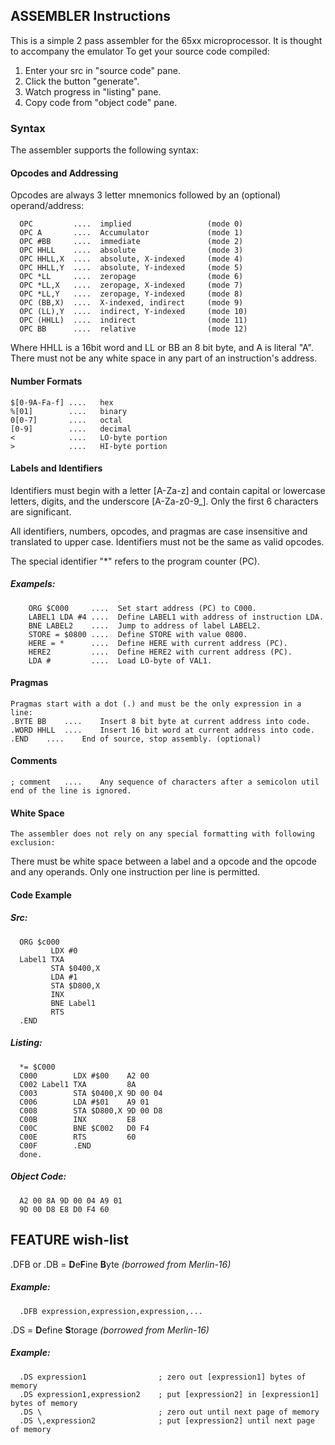 ## ASSEMBLER Instructions
This is a simple 2 pass assembler for the 65xx microprocessor. It is thought to accompany the emulator To get your source code compiled:
1. Enter your src in "source code" pane.
2. Click the button "generate".
3. Watch progress in "listing" pane.
4. Copy code from "object code" pane.<br>

### Syntax
The assembler supports the following syntax:

#### Opcodes and Addressing
Opcodes are always 3 letter mnemonics followed by an (optional) operand/address:

      OPC         ....	implied                 (mode 0)
      OPC A       ....	Accumulator             (mode 1)
      OPC #BB     ....	immediate               (mode 2)
      OPC HHLL    ....	absolute                (mode 3)
      OPC HHLL,X  ....	absolute, X-indexed     (mode 4)
      OPC HHLL,Y  ....	absolute, Y-indexed     (mode 5)
      OPC *LL     ....	zeropage                (mode 6)
      OPC *LL,X   ....	zeropage, X-indexed     (mode 7)
      OPC *LL,Y   ....	zeropage, Y-indexed     (mode 8)
      OPC (BB,X)  ....	X-indexed, indirect     (mode 9)
      OPC (LL),Y  ....	indirect, Y-indexed     (mode 10)
      OPC (HHLL)  ....	indirect                (mode 11)
      OPC BB      ....	relative                (mode 12)
Where HHLL is a 16bit word and LL or BB an 8 bit byte, and A is literal "A".
There must not be any white space in any part of an instruction's address.
 
#### Number Formats
  	$[0-9A-Fa-f] ....	hex
 	%[01]        ....	binary
 	0[0-7]       ....	octal
 	[0-9]        ....	decimal
 	<            ....	LO-byte portion
 	>            ....	HI-byte portion
 
#### Labels and Identifiers
Identifiers must begin with a letter [A-Za-z] and contain capital or lowercase letters, digits, and the underscore [A-Za-z0-9_]. Only the first 6 characters are significant.

All identifiers, numbers, opcodes, and pragmas are case insensitive and translated to upper case. Identifiers must not be the same as valid opcodes.

The special identifier "*" refers to the program counter (PC).

##### Exampels:
```
    ORG $C000     ....	Set start address (PC) to C000.
    LABEL1 LDA #4 ....	Define LABEL1 with address of instruction LDA.
    BNE LABEL2    ....	Jump to address of label LABEL2.
    STORE = $0800 ....	Define STORE with value 0800.
    HERE = *      ....	Define HERE with current address (PC).
    HERE2         ....	Define HERE2 with current address (PC).
    LDA #         ....	Load LO-byte of VAL1.
 ```
#### Pragmas
  	Pragmas start with a dot (.) and must be the only expression in a line:
  	.BYTE BB	....	Insert 8 bit byte at current address into code.
  	.WORD HHLL	....	Insert 16 bit word at current address into code.
  	.END	....	End of source, stop assembly. (optional)
 
#### Comments
  	; comment	....	Any sequence of characters after a semicolon util end of the line is ignored.
 
#### White Space
  	The assembler does not rely on any special formatting with following exclusion:
There must be white space between a label and a opcode and the opcode and any operands. Only one instruction per line is permitted.

#### Code Example
 
##### Src:

      ORG $c000
             LDX #0
      Label1 TXA
             STA $0400,X
             LDA #1
             STA $D800,X
             INX
             BNE Label1
             RTS
      .END
 
##### Listing:

      *= $C000
      C000        LDX #$00    A2 00
      C002 Label1 TXA         8A
      C003        STA $0400,X 9D 00 04
      C006        LDA #$01    A9 01
      C008        STA $D800,X 9D 00 D8
      C00B        INX         E8
      C00C        BNE $C002   D0 F4
      C00E        RTS         60
      C00F        .END
      done.

##### Object Code:
      A2 00 8A 9D 00 04 A9 01
      9D 00 D8 E8 D0 F4 60

## FEATURE wish-list

.DFB or .DB  = **D**e**F**ine **B**yte *(borrowed from Merlin-16)*
##### Example:
      .DFB expression,expression,expression,...
      
.DS  = **D**efine **S**torage *(borrowed from Merlin-16)*
##### Example:
      .DS expression1                ; zero out [expression1] bytes of memory
      .DS expression1,expression2    ; put [expression2] in [expression1] bytes of memory
      .DS \                          ; zero out until next page of memory
      .DS \,expression2              ; put [expression2] until next page of memory
